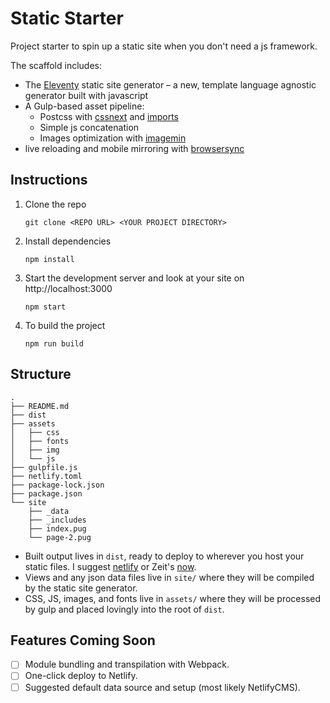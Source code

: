 # Static Starter

Project starter to spin up a static site when you don't need a js framework.

The scaffold includes:

* The [Eleventy][1] static site generator – a new, template language agnostic generator built with javascript
* A Gulp-based asset pipeline:
  * Postcss with [cssnext] and [imports]
  * Simple js concatenation
  * Images optimization with [imagemin]
* live reloading and mobile mirroring with [browsersync]

## Instructions

1.  Clone the repo

    `git clone <REPO URL> <YOUR PROJECT DIRECTORY>`

2.  Install dependencies

    `npm install`

3.  Start the development server and look at your site on http://localhost:3000

    `npm start`

4.  To build the project

    `npm run build`

## Structure

```
.
├── README.md
├── dist
├── assets
│   ├── css
│   ├── fonts
│   ├── img
│   └── js
├── gulpfile.js
├── netlify.toml
├── package-lock.json
├── package.json
└── site
    ├── _data
    ├── _includes
    ├── index.pug
    └── page-2.pug
```

* Built output lives in `dist`, ready to deploy to wherever you host your static files. I suggest [netlify] or Zeit's [now].
* Views and any json data files live in `site/` where they will be compiled by the static site generator.
* CSS, JS, images, and fonts live in `assets/` where they will be processed by gulp and placed lovingly into the root of `dist`.

## Features Coming Soon

* [ ] Module bundling and transpilation with Webpack.
* [ ] One-click deploy to Netlify.
* [ ] Suggested default data source and setup (most likely NetlifyCMS).

[1]: https://github.com/11ty/eleventy#configuration-optional
[cssnext]: http://cssnext.io/
[imports]: https://github.com/postcss/postcss-import
[imagemin]: https://github.com/sindresorhus/gulp-imagemin
[browsersync]: https://browsersync.io/docs
[netlify]: https://www.netlify.com/
[now]: https://zeit.co/now
